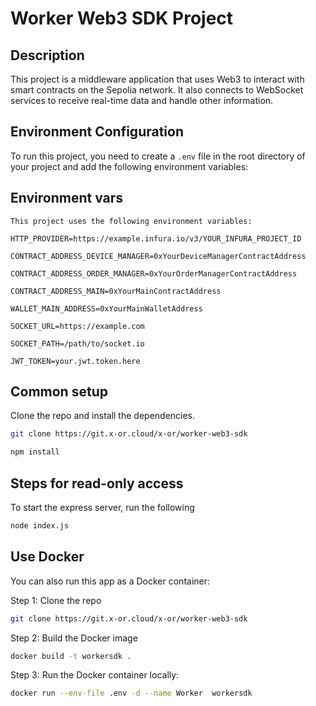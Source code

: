 # Worker Web3 SDK Project

## Description

This project is a middleware application that uses Web3 to interact with smart contracts on the Sepolia network. It also connects to WebSocket services to receive real-time data and handle other information.

## Environment Configuration

To run this project, you need to create a `.env` file in the root directory of your project and add the following environment variables:

## Environment vars
```
This project uses the following environment variables:

HTTP_PROVIDER=https://example.infura.io/v3/YOUR_INFURA_PROJECT_ID

CONTRACT_ADDRESS_DEVICE_MANAGER=0xYourDeviceManagerContractAddress

CONTRACT_ADDRESS_ORDER_MANAGER=0xYourOrderManagerContractAddress

CONTRACT_ADDRESS_MAIN=0xYourMainContractAddress

WALLET_MAIN_ADDRESS=0xYourMainWalletAddress

SOCKET_URL=https://example.com

SOCKET_PATH=/path/to/socket.io

JWT_TOKEN=your.jwt.token.here
```

## Common setup

Clone the repo and install the dependencies.

```bash
git clone https://git.x-or.cloud/x-or/worker-web3-sdk
```

```bash
npm install
```

## Steps for read-only access

To start the express server, run the following

```bash
node index.js
```


## Use Docker
You can also run this app as a Docker container:

Step 1: Clone the repo

```bash
git clone https://git.x-or.cloud/x-or/worker-web3-sdk
```

Step 2: Build the Docker image

```bash
docker build -t workersdk .
```

Step 3: Run the Docker container locally:

```bash
docker run --env-file .env -d --name Worker  workersdk
```
